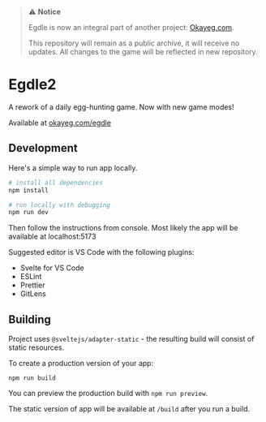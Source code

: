 > ⚠️ **Notice**
> 
> Egdle is now an integral part of another project: [Okayeg.com](https://github.com/badoge/okayeg.com).  
> 
> This repository will remain as a public archive, it will receive no updates. All changes to the game will be reflected in new repository.

# Egdle2

A rework of a daily egg-hunting game. Now with new game modes!

Available at [okayeg.com/egdle](https://okayeg.com/egdle)

## Development
Here's a simple way to run app locally.

```bash
# install all dependencies
npm install

# run locally with debugging
npm run dev
```
Then follow the instructions from console. Most likely the app will be available at localhost:5173

Suggested editor is VS Code with the following plugins:

* Svelte for VS Code
* ESLint
* Prettier
* GitLens

## Building
Project uses `@sveltejs/adapter-static` - the resulting build will consist of static resources.

To create a production version of your app:

```
npm run build
```

You can preview the production build with `npm run preview`.

The static version of app will be available at `/build` after you run a build.
